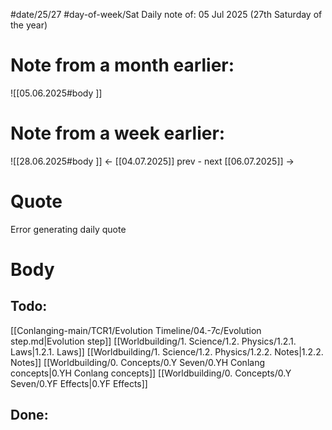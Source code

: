 
#date/25/27
#day-of-week/Sat
Daily note of: 05 Jul 2025 (27th Saturday of the year)

# Note from a month earlier:
![[05.06.2025#body ]]

# Note from a week earlier:
![[28.06.2025#body ]]
 <- [[04.07.2025]] prev - next [[06.07.2025]] ->
# Quote

Error generating daily quote
# Body

## Todo:

[[Conlanging-main/TCR1/Evolution Timeline/04.-7c/Evolution step.md|Evolution step]]
[[Worldbuilding/1. Science/1.2. Physics/1.2.1. Laws|1.2.1. Laws]]
[[Worldbuilding/1. Science/1.2. Physics/1.2.2. Notes|1.2.2. Notes]]
[[Worldbuilding/0. Concepts/0.Y Seven/0.YH Conlang concepts|0.YH Conlang concepts]]
[[Worldbuilding/0. Concepts/0.Y Seven/0.YF Effects|0.YF Effects]]
## Done: